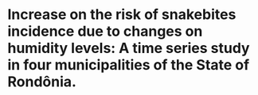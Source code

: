 # Increase on the risk of snakebites incidence due to changes on humidity levels: A time series study in four municipalities of the State of Rondônia.
